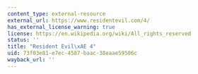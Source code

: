 ```yaml
---
content_type: external-resource
external_url: https://www.residentevil.com/4/
has_external_license_warning: true
license: https://en.wikipedia.org/wiki/All_rights_reserved
status: ''
title: "Resident Evil\xAE 4"
uid: 73f03e81-e7ec-4587-baac-38eaae59506c
wayback_url: ''
---
```

